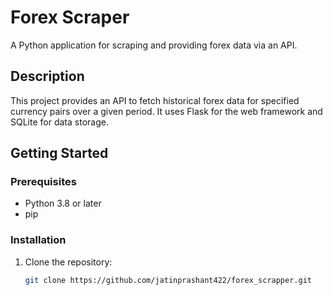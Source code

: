 # Forex Scraper

A Python application for scraping and providing forex data via an API.

## Description

This project provides an API to fetch historical forex data for specified currency pairs over a given period. It uses Flask for the web framework and SQLite for data storage.

## Getting Started

### Prerequisites

- Python 3.8 or later
- pip

### Installation

1. Clone the repository:
   ```bash
   git clone https://github.com/jatinprashant422/forex_scrapper.git

